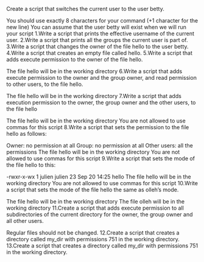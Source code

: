 Create a script that switches the current user to the user betty.

You should use exactly 8 characters for your command (+1 character for the new line)
You can assume that the user betty will exist when we will run your script
1.Write a script that prints the effective username of the current user.
2.Write a script that prints all the groups the current user is part of.
3.Write a script that changes the owner of the file hello to the user betty.
4.Write a script that creates an empty file called hello.
5.Write a script that adds execute permission to the owner of the file hello.

The file hello will be in the working directory
6.Write a script that adds execute permission to the owner and the group owner, and read permission to other users, to the file hello.

The file hello will be in the working directory
7.Write a script that adds execution permission to the owner, the group owner and the other users, to the file hello

The file hello will be in the working directory
You are not allowed to use commas for this script
8.Write a script that sets the permission to the file hello as follows:

Owner: no permission at all
Group: no permission at all
Other users: all the permissions
The file hello will be in the working directory You are not allowed to use commas for this script
9.Write a script that sets the mode of the file hello to this:

-rwxr-x-wx 1 julien julien 23 Sep 20 14:25 hello
The file hello will be in the working directory
You are not allowed to use commas for this script
10.Write a script that sets the mode of the file hello the same as olleh’s mode.

The file hello will be in the working directory
The file olleh will be in the working directory
11.Create a script that adds execute permission to all subdirectories of the current directory for the owner, the group owner and all other users.

Regular files should not be changed.
12.Create a script that creates a directory called my_dir with permissions 751 in the working directory.
13.Create a script that creates a directory called my_dir with permissions 751 in the working directory.
